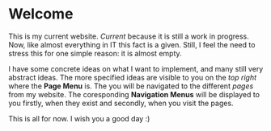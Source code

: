 # Welcome

This is my current website. *Current* because it is still a work in progress.
Now, like almost everything in IT this fact is a given. Still, I feel the need
to stress this for one simple reason: it is almost empty.

I have some concrete ideas on what I want to implement, and many still very 
abstract ideas. The more specified ideas are visible to you on the *top right*
where the **Page Menu** is. The you will be navigated to the different *pages*
from my website. The coresponding **Navigation Menus** will be displayed to you
firstly, when they exist and secondly, when you visit the pages.

This is all for now. I wish you a good day :)
